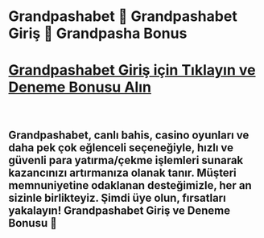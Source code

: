 # Grandpashabet 🎰 Grandpashabet Giriş 🔑 Grandpasha Bonus


# [Grandpashabet Giriş için Tıklayın ve Deneme Bonusu Alın ](https://cutt.ly/EreytWq9)

<br>

## Grandpashabet, canlı bahis, casino oyunları ve daha pek çok eğlenceli seçeneğiyle, hızlı ve güvenli para yatırma/çekme işlemleri sunarak kazancınızı artırmanıza olanak tanır. Müşteri memnuniyetine odaklanan desteğimizle, her an sizinle birlikteyiz. Şimdi üye olun, fırsatları yakalayın! Grandpashabet Giriş ve Deneme Bonusu 🎉
